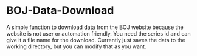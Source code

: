BOJ-Data-Download
=================

A simple function to download data from the BOJ website because the website is not user or automation friendly. 
You need the series id and can give it a file name for the download. 
Currently just saves the data to the working directory, but you can modify that as you want.
